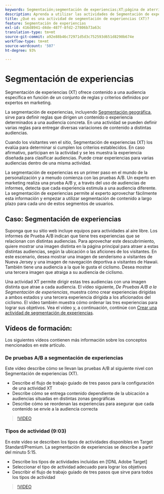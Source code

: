 ```yaml
---
keywords: Segmentación;segmentación de experiencias;XT;página de aterrizaje;prueba de página de aterrizaje
description: Aprenda a utilizar las actividades de Segmentación de experiencias (XT) en Adobe [!DNL Target] para entregar contenido a una audiencia específica en función de un conjunto de reglas y criterios definidos por expertos en marketing.
title: ¿Qué es una actividad de segmentación de experiencias (XT)?
feature: Segmentación de experiencias
exl-id: 416d8941-d4de-487f-8fd2-27806b73a63c
translation-type: tm+mt
source-git-commit: a92e88b46c72971d5d3c752593d651d8290b674e
workflow-type: tm+mt
source-wordcount: '507'
ht-degree: 93%

---
```


# Segmentación de experiencias

Segmentación de experiencias (XT) ofrece contenido a una audiencia específica en función de un conjunto de reglas y criterios definidos por expertos en marketing.

La segmentación de experiencias, incluyendo [Segmentación geográfica](/help/c-target/c-audiences/c-target-rules/geo.md), sirve para definir reglas que dirigen un contenido o experiencia determinados a una audiencia concreta. En una actividad se pueden definir varias reglas para entregar diversas variaciones de contenido a distintas audiencias.

Cuando los visitantes ven el sitio, Segmentación de experiencias (XT) los evalúa para determinar si cumplen los criterios establecidos. En caso afirmativo, participan en la actividad y se les muestra la experiencia diseñada para clasificar audiencias. Puede crear experiencias para varias audiencias dentro de una misma actividad.

La segmentación de experiencias es un primer paso en el mundo de la personalización y a menudo comienza con las pruebas A/B. Un experto en marketing realiza una prueba A/B y, a través del uso de audiencias de informes, detecta que cada experiencia estimula a una audiencia diferente. La segmentación de experiencias permite al experto aprovechar fácilmente esta información y empezar a utilizar segmentación de contenido a largo plazo para cada uno de estos segmentos de usuarios.

## Caso: Segmentación de experiencias

Suponga que su sitio web incluye equipos para actividades al aire libre. Los informes de Prueba A/B indican que tiene tres experiencias que se relacionan con distintas audiencias. Para aprovechar este descubrimiento, quiere mostrar una imagen distinta en la página principal para atraer a estas distintas audiencias, según la ubicación o las aficiones de los visitantes. En este escenario, desea mostrar una imagen de senderismo a visitantes de Nueva Jersey y una imagen de navegación deportiva a visitantes de Hawaii. También tiene una audiencia a la que le gusta el ciclismo. Desea mostrar una tercera imagen que atraiga a su audiencia de ciclismo.

Una actividad XT permite dirigir estas tres audiencias con una imagen distinta que atrae a cada audiencia. El vídeo siguiente, *De Pruebas A/B a la Segmentación de experiencias*, muestra cómo crear experiencias dirigidas a ambos estados y una tercera experiencia dirigida a los aficionados del ciclismo. El vídeo también muestra cómo ordenar las tres experiencias para lograr sus objetivos. Vea el vídeo y, a continuación, continúe con [Crear una actividad de segmentación de experiencias](/help/c-activities/t-experience-target/t-xt-create/xt-create.md).

## Vídeos de formación:

Los siguientes vídeos contienen más información sobre los conceptos mencionados en este artículo.

### De pruebas A/B a segmentación de experiencias

Este vídeo describe cómo se llevan las pruebas A/B al siguiente nivel con Segmentación de experiencias (XT).

* Describe el flujo de trabajo guiado de tres pasos para la configuración de una actividad XT
* Describe cómo se entrega contenido dependiente de la ubicación a audiencias situadas en distintas zonas geográficas
* Describe cómo se reordenan las experiencias para asegurar que cada contenido se envíe a la audiencia correcta

>[!VIDEO](https://video.tv.adobe.com/v/22418/)

### Tipos de actividad (9:03)

En este vídeo se describen los tipos de actividades disponibles en Target Standard/Premium. La segmentación de experiencias se describe a partir del minuto 5:15.

* Describe los tipos de actividades incluidas en [!DNL Adobe Target]
* Seleccionar el tipo de actividad adecuado para lograr los objetivos
* Describir el flujo de trabajo guiado de tres pasos que sirve para todos los tipos de actividad

>[!VIDEO](https://video.tv.adobe.com/v/17386)
